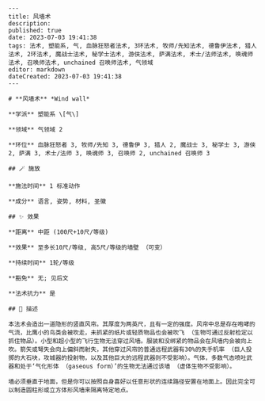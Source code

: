 
    ---
    title: 风墙术
    description: 
    published: true
    date: 2023-07-03 19:41:38
    tags: 法术, 塑能系, 气, 血脉狂怒者法术, 3环法术, 牧师/先知法术, 德鲁伊法术, 猎人法术, 2环法术, 魔战士法术, 秘学士法术, 游侠法术, 萨满法术, 术士/法师法术, 唤魂师法术, 召唤师法术, unchained 召唤师法术, 气领域
    editor: markdown
    dateCreated: 2023-07-03 19:41:38
    ---

    # **风墙术** *Wind wall*

    **学派** 塑能系 \[气\] 

    **领域** 气领域 2

    **环位** 血脉狂怒者 3, 牧师/先知 3, 德鲁伊 3, 猎人 2, 魔战士 3, 秘学士 3, 游侠 2, 萨满 3, 术士/法师 3, 唤魂师 3, 召唤师 2, unchained 召唤师 3

    ## 🪄 施放

    **施法时间** 1 标准动作

    **成分** 语言, 姿势, 材料, 圣徽

    ## ✨ 效果  

    **距离** 中距 (100尺+10尺/等级) 

    **效果** 至多长10尺/等级, 高5尺/等级的墙壁 （可变） 

    **持续时间** 1轮/等级 

    **豁免** 无; 见后文

    **法术抗力** 是

    ## 📖 描述

    本法术会造出一道隐形的竖直风帘。其厚度为两英尺，且有一定的强度。风帘中总是存在咆哮的气流，比鹰小的鸟类会被吹走，未抓紧的纸片或轻质物品也会被吹飞 （生物可通过反射检定以抓住物品）。小型和超小型的飞行生物无法穿过风墙。服装和没绑紧的物品会在风墙内会被向上吹。箭矢或弩失会向上偏斜而射失，其他穿过风帘的普通远程武器有30%的失手机率 （巨人投掷的大石块，攻城器的投射物，以及其他巨大的远程武器则不受影响）。气体，多数气态喷吐武器和处于‘气化形体 （gaseous form）’的生物无法通过该墙 （虚体生物不受影响）。

    墙必须垂直于地面，但是你可以按照自身喜好以任意形状的连续路径安置在地面上。因此完全可以制造圆柱形或立方体形风墙来隔离特定地点。
    